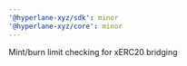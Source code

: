 ```yaml
---
'@hyperlane-xyz/sdk': minor
'@hyperlane-xyz/core': minor
---
```


Mint/burn limit checking for xERC20 bridging
